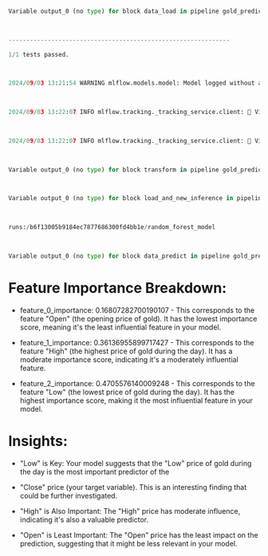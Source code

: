 ```python

Variable output_0 (no type) for block data_load in pipeline gold_prediction stored in /********/mage_data/mlops/pipelines/gold_prediction/.variables/data_load/output_0

 

--------------------------------------------------------------

1/1 tests passed.

 

2024/09/03 13:21:54 WARNING mlflow.models.model: Model logged without a signature and input example. Please set `input_example` parameter when logging the model to auto infer the model signature.

 

2024/09/03 13:22:07 INFO mlflow.tracking._tracking_service.client: 🏃 View run entertaining-gnu-899 at: http://0.0.0.0:5000/#/experiments/1/runs/b6f13005b9184ec7877686300fd4bb1e.

 

2024/09/03 13:22:07 INFO mlflow.tracking._tracking_service.client: 🧪 View experiment at: http://0.0.0.0:5000/#/experiments/1.

 

Variable output_0 (no type) for block transform in pipeline gold_prediction stored in /********/mage_data/mlops/pipelines/gold_prediction/.variables/transform/output_0

 

Variable output_0 (no type) for block load_and_new_inference in pipeline gold_prediction stored in /********/mage_data/mlops/pipelines/gold_prediction/.variables/load_and_new_inference/output_0

 

runs:/b6f13005b9184ec7877686300fd4bb1e/random_forest_model

 

Variable output_0 (no type) for block data_predict in pipeline gold_prediction stored in /********/mage_data/mlops/pipelines/gold_prediction/.variables/data_predict/output_0

```

# Feature Importance Breakdown:
- feature_0_importance: 0.16807282700190107 - This corresponds to the feature "Open" (the opening price of gold). It has the lowest importance score, meaning it's the least influential feature in your model.

- feature_1_importance: 0.36136955899717427 - This corresponds to the feature "High" (the highest price of gold during the day). It has a moderate importance score, indicating it's a moderately influential feature.

- feature_2_importance: 0.4705576140009248 - This corresponds to the feature "Low" (the lowest price of gold during the day). It has the highest importance score, making it the most influential feature in your model.


# Insights:
- "Low" is Key: Your model suggests that the "Low" price of gold during the day is the most important predictor of the 

- "Close" price (your target variable). This is an interesting finding that could be further investigated.

- "High" is Also Important: The "High" price has moderate influence, indicating it's also a valuable predictor.

- "Open" is Least Important: The "Open" price has the least impact on the prediction, suggesting that it might be less relevant in your model.